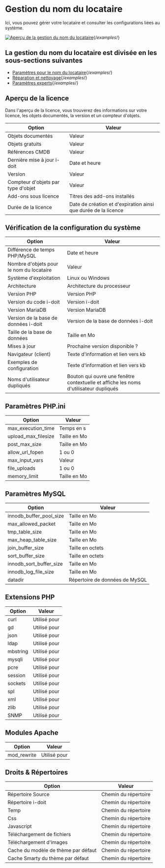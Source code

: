 # Gestion du nom du locataire

Ici, vous pouvez gérer votre locataire et consulter les configurations liées au système.

[![Aperçu de la gestion du nom du locataire](../../../assets/images/en/system-administration/administration/tenant-mangement/1-tm.png)](../../../assets/images/en/system-administration/administration/tenant-mangement/1-tm.png){/*examples*/}

## La gestion du nom du locataire est divisée en les sous-sections suivantes

-   [Paramètres pour le nom du locataire](settings-for-tenant.md){/*examples*/}
-   [Réparation et nettoyage](repair-and-clean-up.md){/*examples*/}
-   [Paramètres experts](expert-settings.md){/*examples*/}

## Aperçu de la licence

Dans l'aperçu de la licence, vous trouverez des informations sur votre licence, les objets documentés, la version et un compteur d'objets.

| Option                        | Valeur                                                     |
| ----------------------------- | ---------------------------------------------------------- |
| Objets documentés             | Valeur                                                     |
| Objets gratuits               | Valeur                                                     |
| Références CMDB               | Valeur                                                     |
| Dernière mise à jour i-doit   | Date et heure                                              |
| Version                       | Valeur                                                     |
| Compteur d'objets par type d'objet | Valeur                                                     |
| Add-ons sous licence          | Titres des add-ons installés                               |
| Durée de la licence           | Date de création et d'expiration ainsi que durée de la licence |

## Vérification de la configuration du système

| Option                             | Valeur                                                       |
| ---------------------------------- | ----------------------------------------------------------- |
| Différence de temps PHP/MySQL      | Date et heure                                                |
| Nombre d'objets pour le nom du locataire | Valeur                                                       |
| Système d'exploitation             | Linux ou Windows                                             |
| Architecture                       | Architecture du processeur                                   |
| Version PHP                        | Version PHP                                                  |
| Version du code i-doit             | Version i-doit                                               |
| Version MariaDB                    | Version MariaDB                                              |
| Version de la base de données i-doit | Version de la base de données i-doit                        |
| Taille de la base de données       | Taille en Mo                                                 |
| Mises à jour                       | Prochaine version disponible ?                               |
| Navigateur (client)                | Texte d'information et lien vers kb                          |
| Exemples de configuration          | Texte d'information et lien vers kb                          |
| Noms d'utilisateur dupliqués       | Bouton qui ouvre une fenêtre contextuelle et affiche les noms d'utilisateur dupliqués |

## Paramètres PHP.ini

| Option              | Valeur     |
| ------------------- | ---------- |
| max_execution_time  | Temps en s |
| upload_max_filesize | Taille en Mo |
| post_max_size       | Taille en Mo |
| allow_url_fopen     | 1 ou 0     |
| max_input_vars      | Valeur     |
| file_uploads        | 1 ou 0     |
| memory_limit        | Taille en Mo |

## Paramètres MySQL

| Option                  | Valeur                   |
| ----------------------- | ----------------------- |
| innodb_buffer_pool_size | Taille en Mo              |
| max_allowed_packet      | Taille en Mo              |
| tmp_table_size          | Taille en Mo              |
| max_heap_table_size     | Taille en Mo              |
| join_buffer_size        | Taille en octets           |
| sort_buffer_size        | Taille en octets           |
| innodb_sort_buffer_size | Taille en Mo              |
| innodb_log_file_size    | Taille en Mo              |
| datadir                 | Répertoire de données de MySQL |

## Extensions PHP

| Option   | Valeur    |
| -------- | -------- |
| curl     | Utilisé pour |
| gd       | Utilisé pour |
| json     | Utilisé pour |
| ldap     | Utilisé pour |
| mbstring | Utilisé pour |
| mysqli   | Utilisé pour |
| pcre     | Utilisé pour |
| session  | Utilisé pour |
| sockets  | Utilisé pour |
| spl      | Utilisé pour |
| xml      | Utilisé pour |
| zlib     | Utilisé pour |
| SNMP     | Utilisé pour |

## Modules Apache

| Option      | Valeur    |
| ----------- | -------- |
| mod_rewrite | Utilisé pour |

## Droits & Répertoires

| Option                       | Valeur          |
| ---------------------------- | -------------- |
| Répertoire Source             | Chemin du répertoire |
| Répertoire i-doit             | Chemin du répertoire |
| Temp                         | Chemin du répertoire |
| Css                          | Chemin du répertoire |
| Javascript                   | Chemin du répertoire |
| Téléchargement de fichiers                  | Chemin du répertoire |
| Téléchargement d'images                 | Chemin du répertoire |
| Cache du modèle de thème par défaut | Chemin du répertoire |
| Cache Smarty du thème par défaut   | Chemin du répertoire |
